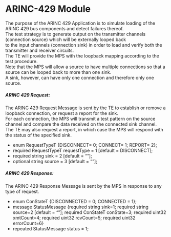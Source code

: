 # ARINC-429 Module
The purpose of the ARINC 429 Application is to simulate loading of the ARINC 429 bus components and detect failures thereof.  
The test strategy is to generate output on the transmitter channels (connection source) which will be externally looped back  
to the input channels (connection sink) in order to load and verify	both the transmitter and receiver circuits.  
The TE will provide the MPS with the loopback mapping according to the test procedure.  
Note that the MPS will allow a source to have multiple connections so that a source can be looped back to more than one sink.  
A sink, however, can have only one connection and therefore only one source.  
 
##### ARINC 429 Request:
The ARINC 429 Request Message is sent by the TE to establish or remove a loopback connection, or request a report for the sink.  
For each connection, the MPS will transmit a test pattern on the source channel and compare the data received on the connected sink channel.  
The TE may also request a report, in which case the MPS will respond with the status of the specified sink.  
  
  - enum RequestTypeT {DISCONNECT= 0; CONNECT= 1; REPORT= 2};
  - required RequestTypeT requestType = 1 [default = DISCONNECT];
  - required string sink = 2 [default = “”];
  - optional string source = 3 [default = “”];
  
##### ARINC 429 Response:  
The ARINC 429 Response Message is sent by the MPS in response to any type of request.  
  
  - enum ConStateT {DISCONNECTED = 0; CONNECTED = 1};
  - message StatusMessage {required string sink=1; required string source=2 [default = “”]; required ConStateT conState=3; required uint32 xmtCount=4; required uint32 rcvCount=5; required uint32 errorCount=6}
  - repeated StatusMessage status = 1;